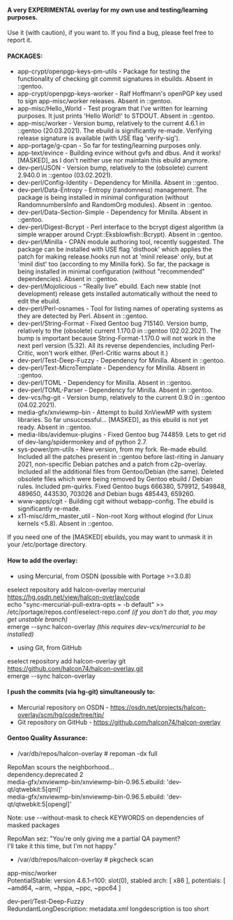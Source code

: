 #### A very EXPERIMENTAL overlay for my own use and testing/learning purposes.

Use it (with caution), if you want to.
If you find a bug, please feel free to report it.

#### PACKAGES:

* app-crypt/openpgp-keys-pm-utils - Package for testing the functionality of checking git commit signatures in ebuilds. Absent in ::gentoo.  
* app-crypt/openpgp-keys-worker - Ralf Hoffmann's openPGP key used to sign app-misc/worker releases. Absent in ::gentoo.  
* app-misc/Hello_World - Test program that I've written for learning purposes. It just prints 'Hello World!' to STDOUT. Absent in ::gentoo.  
* app-misc/worker - Version bump, relatively to the current 4.6.1 in ::gentoo (20.03.2021). The ebuild is significantly re-made. Verifying release signature is available (with USE flag 'verify-sig').
* app-portage/g-cpan - So far for testing/learning purposes only.
* app-text/evince - Building evince without gvfs and dbus. And it works! [MASKED], as I don't neither use nor maintain this ebuild anymore.
* dev-perl/JSON - Version bump, relatively to the (obsolete) current 2.940.0 in ::gentoo (03.02.2021). 
* dev-perl/Config-Identity - Dependency for Minilla. Absent in ::gentoo.  
* dev-perl/Data-Entropy - Entropy (randomness) management. The package is being installed in minimal configuration (without RandomnumbersInfo and RandomOrg modules). Absent in ::gentoo.  
* dev-perl/Data-Section-Simple - Dependency for Minilla. Absent in ::gentoo.  
* dev-perl/Digest-Bcrypt - Perl interface to the bcrypt digest algorithm (a simple wrapper around Crypt::Eksblowfish::Bcrypt). Absent in ::gentoo.  
* dev-perl/Minilla - CPAN module authoring tool, recently suggested. The package can be installed with USE flag 'disthook' which applies the patch for making release.hooks run not at 'minil release' only, but at 'minil dist' too (according to my Minilla fork). So far, the package is being installed in minimal configuration (without "recommended" dependencies). Absent in ::gentoo.  
* dev-perl/Mojolicious - "Really live" ebuild. Each new stable (not development) release gets installed automatically without the need to edit the ebuild.
* dev-perl/Perl-osnames - Tool for listing names of operating systems as they are detected by Perl. Absent in ::gentoo.  
* dev-perl/String-Format - Fixed Gentoo bug 715140. Version bump, relatively to the (obsolete) current 1.170.0 in ::gentoo (02.02.2021). The bump is important because String-Format-1.170.0 will not work in the next perl version (5.32). All its reverse dependencies, including Perl-Critic, won't work either. (Perl-Critic warns about it.)
* dev-perl/Test-Deep-Fuzzy - Dependency for Minilla. Absent in ::gentoo.  
* dev-perl/Text-MicroTemplate - Dependency for Minilla. Absent in ::gentoo.  
* dev-perl/TOML - Dependency for Minilla. Absent in ::gentoo.  
* dev-perl/TOML-Parser - Dependency for Minilla. Absent in ::gentoo.  
* dev-vcs/hg-git - Version bump, relatively to the current 0.9.0 in ::gentoo (04.02.2021).
* media-gfx/xnviewmp-bin - Attempt to build XnViewMP with system libraries. So far unsuccessful... [MASKED], as this ebuild is not yet ready. Absent in ::gentoo.  
* media-libs/avidemux-plugins - Fixed Gentoo bug 744859. Lets to get rid of dev-lang/spidermonkey and of python 2.7.
* sys-power/pm-utils - New version, from my fork. Re-made ebuild. Included all the patches present in ::gentoo before last-riting in January 2021, non-specific Debian patches and a patch from c2p-overlay. Included all the additional files from Gentoo/Debian (the same). Deleted obsolete files which were being removed by Gentoo ebuild / Debian rules. Included pm-quirks. Fixed Gentoo bugs 666380, 579912, 549848, 489650, 443530, 703026 and Debian bugs 485443, 659260.
* www-apps/cgit - Building cgit without webapp-config. The ebuild is significantly re-made.
* x11-misc/drm_master_util - Non-root Xorg without elogind (for Linux kernels <5.8). Absent in ::gentoo.  
  
If you need one of the [MASKED] ebuilds, you may want to unmask it in your /etc/portage directory.

#### How to add the overlay:

* using Mercurial, from OSDN (possible with Portage >=3.0.8)
  
eselect repository add halcon-overlay mercurial https://hg.osdn.net/view/halcon-overlay/code  
echo "sync-mercurial-pull-extra-opts = -b default" >> /etc/portage/repos.conf/eselect-repo.conf _(if you don't do that, you may get unstable branch)_  
emerge --sync halcon-overlay  _(this requires dev-vcs/mercurial to be installed)_

* using Git, from GitHub
  
eselect repository add halcon-overlay git https://github.com/halcon74/halcon-overlay.git  
emerge --sync halcon-overlay  

#### I push the commits (via hg-git) simultaneously to:

* Mercurial repository on OSDN - https://osdn.net/projects/halcon-overlay/scm/hg/code/tree/tip/
* Git repository on GitHub - https://github.com/halcon74/halcon-overlay

#### Gentoo Quality Assurance:

* /var/db/repos/halcon-overlay # repoman -dx full
  
RepoMan scours the neighborhood...  
  dependency.deprecated         2  
   media-gfx/xnviewmp-bin/xnviewmp-bin-0.96.5.ebuild: 'dev-qt/qtwebkit:5[qml]'  
   media-gfx/xnviewmp-bin/xnviewmp-bin-0.96.5.ebuild: 'dev-qt/qtwebkit:5[opengl]'  
  
Note: use --without-mask to check KEYWORDS on dependencies of masked packages  
  
RepoMan sez: "You're only giving me a partial QA payment?  
              I'll take it this time, but I'm not happy."  
  
* /var/db/repos/halcon-overlay # pkgcheck scan
  
app-misc/worker  
  PotentialStable: version 4.6.1-r100: slot(0), stabled arch: [ x86 ], potentials: [ ~amd64, ~arm, ~hppa, ~ppc, ~ppc64 ]  
  
dev-perl/Test-Deep-Fuzzy  
  RedundantLongDescription: metadata.xml longdescription is too short  

